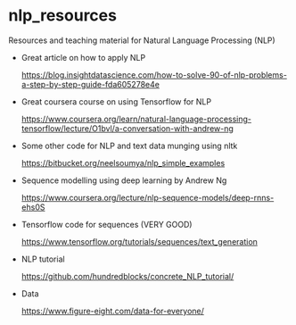 # nlp_resources
Resources and teaching material for Natural Language Processing (NLP)


      
* Great article on how to apply NLP

    https://blog.insightdatascience.com/how-to-solve-90-of-nlp-problems-a-step-by-step-guide-fda605278e4e

   

* Great coursera course on using Tensorflow for NLP

    https://www.coursera.org/learn/natural-language-processing-tensorflow/lecture/O1bvl/a-conversation-with-andrew-ng
    
    
* Some other code for NLP and text data munging using nltk

    https://bitbucket.org/neelsoumya/nlp_simple_examples
    
    
* Sequence modelling using deep learning by Andrew Ng

    https://www.coursera.org/lecture/nlp-sequence-models/deep-rnns-ehs0S
    
    

* Tensorflow code for sequences (VERY GOOD)

    https://www.tensorflow.org/tutorials/sequences/text_generation
      

* NLP tutorial

    https://github.com/hundredblocks/concrete_NLP_tutorial/
      
      
* Data

    https://www.figure-eight.com/data-for-everyone/  
